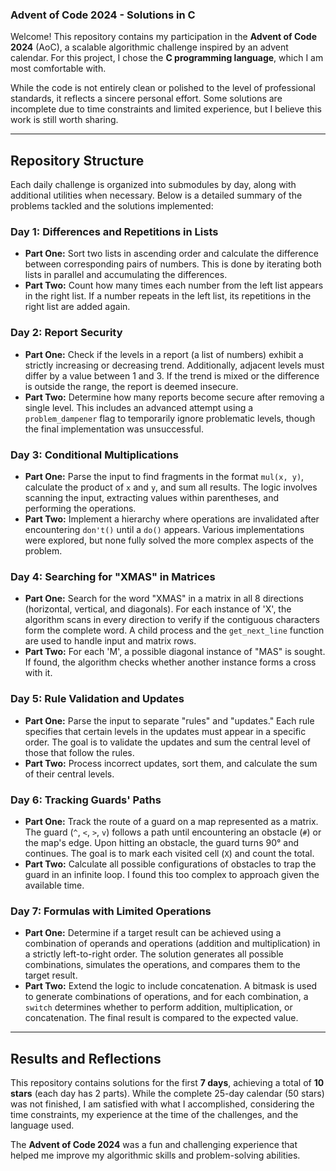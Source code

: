 ### Advent of Code 2024 - Solutions in C

Welcome! This repository contains my participation in the **Advent of Code 2024** (AoC), a scalable algorithmic challenge inspired by an advent calendar. For this project, I chose the **C programming language**, which I am most comfortable with.

While the code is not entirely clean or polished to the level of professional standards, it reflects a sincere personal effort. Some solutions are incomplete due to time constraints and limited experience, but I believe this work is still worth sharing.

---

## Repository Structure

Each daily challenge is organized into submodules by day, along with additional utilities when necessary. Below is a detailed summary of the problems tackled and the solutions implemented:

### Day 1: Differences and Repetitions in Lists
- **Part One:** Sort two lists in ascending order and calculate the difference between corresponding pairs of numbers. This is done by iterating both lists in parallel and accumulating the differences.
- **Part Two:** Count how many times each number from the left list appears in the right list. If a number repeats in the left list, its repetitions in the right list are added again.

### Day 2: Report Security
- **Part One:** Check if the levels in a report (a list of numbers) exhibit a strictly increasing or decreasing trend. Additionally, adjacent levels must differ by a value between 1 and 3. If the trend is mixed or the difference is outside the range, the report is deemed insecure.
- **Part Two:** Determine how many reports become secure after removing a single level. This includes an advanced attempt using a `problem_dampener` flag to temporarily ignore problematic levels, though the final implementation was unsuccessful.

### Day 3: Conditional Multiplications
- **Part One:** Parse the input to find fragments in the format `mul(x, y)`, calculate the product of `x` and `y`, and sum all results. The logic involves scanning the input, extracting values within parentheses, and performing the operations.
- **Part Two:** Implement a hierarchy where operations are invalidated after encountering `don't()` until a `do()` appears. Various implementations were explored, but none fully solved the more complex aspects of the problem.

### Day 4: Searching for "XMAS" in Matrices
- **Part One:** Search for the word "XMAS" in a matrix in all 8 directions (horizontal, vertical, and diagonals). For each instance of 'X', the algorithm scans in every direction to verify if the contiguous characters form the complete word. A child process and the `get_next_line` function are used to handle input and matrix rows.
- **Part Two:** For each 'M', a possible diagonal instance of "MAS" is sought. If found, the algorithm checks whether another instance forms a cross with it.

### Day 5: Rule Validation and Updates
- **Part One:** Parse the input to separate "rules" and "updates." Each rule specifies that certain levels in the updates must appear in a specific order. The goal is to validate the updates and sum the central level of those that follow the rules.
- **Part Two:** Process incorrect updates, sort them, and calculate the sum of their central levels.

### Day 6: Tracking Guards' Paths
- **Part One:** Track the route of a guard on a map represented as a matrix. The guard (`^`, `<`, `>`, `v`) follows a path until encountering an obstacle (`#`) or the map's edge. Upon hitting an obstacle, the guard turns 90° and continues. The goal is to mark each visited cell (`X`) and count the total.
- **Part Two:** Calculate all possible configurations of obstacles to trap the guard in an infinite loop. I found this too complex to approach given the available time.

### Day 7: Formulas with Limited Operations
- **Part One:** Determine if a target result can be achieved using a combination of operands and operations (addition and multiplication) in a strictly left-to-right order. The solution generates all possible combinations, simulates the operations, and compares them to the target result.
- **Part Two:** Extend the logic to include concatenation. A bitmask is used to generate combinations of operations, and for each combination, a `switch` determines whether to perform addition, multiplication, or concatenation. The final result is compared to the expected value.

---

## Results and Reflections

This repository contains solutions for the first **7 days**, achieving a total of **10 stars** (each day has 2 parts). While the complete 25-day calendar (50 stars) was not finished, I am satisfied with what I accomplished, considering the time constraints, my experience at the time of the challenges, and the language used.

The **Advent of Code 2024** was a fun and challenging experience that helped me improve my algorithmic skills and problem-solving abilities.

